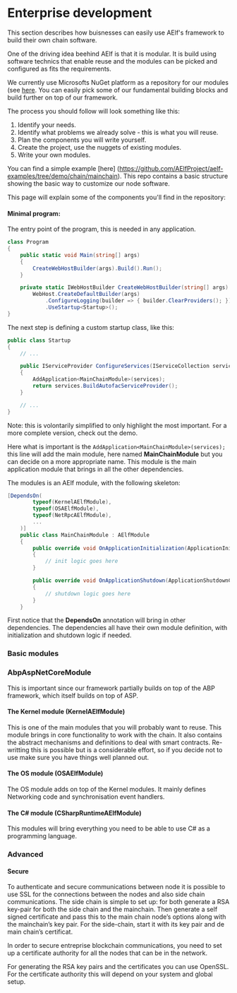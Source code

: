 # Enterprise development

This section describes how buisnesses can easily use AElf's framework to build their own chain software. 

One of the driving idea beehind AElf is that it is modular. It is build using software technics that enable reuse and the modules can be picked and configured as fits the requirements. 

We currently use Microsofts NuGet platform as a repository for our modules (see [here](https://www.nuget.org/packages?q=aelf). You can easily pick some of our fundamental building blocks and build further on top of our framework. 

The process you should follow will look something like this:
1. Identify your needs.
2. Identify what problems we already solve - this is what you will reuse.
3. Plan the components you will write yourself.
4. Create the project, use the nuggets of existing modules.
5. Write your own modules.


You can find a simple example [here]
(https://github.com/AElfProject/aelf-examples/tree/demo/chain/mainchain). This repo contains a basic structure showing the basic way to customize our node software.

This page will explain some of the components you'll find in the repository:

#### Minimal program:

The entry point of the program, this is needed in any application.

```csharp
class Program
{
    public static void Main(string[] args)
    {
        CreateWebHostBuilder(args).Build().Run();
    }

    private static IWebHostBuilder CreateWebHostBuilder(string[] args) =>
        WebHost.CreateDefaultBuilder(args)
            .ConfigureLogging(builder => { builder.ClearProviders(); })
            .UseStartup<Startup>();
}

```
The next step is defining a custom startup class, like this:

```csharp
public class Startup
{
    // ...

    public IServiceProvider ConfigureServices(IServiceCollection services)
    {
        AddApplication<MainChainModule>(services);
        return services.BuildAutofacServiceProvider();
    }

    // ...
}
```

Note: this is volontarily simplified to only highlight the most important. For a more complete version, check out the demo.

Here what is important is the ```AddApplication<MainChainModule>(services);``` this line will add the main module, here named **MainChainModule** but you can decide on a more appropriate name. This module is the main application module that brings in all the other dependencies.

The modules is an AElf module, with the following skeleton:

```csharp
[DependsOn(
        typeof(KernelAElfModule),
        typeof(OSAElfModule),
        typeof(NetRpcAElfModule),
        ...
    )]
    public class MainChainModule : AElfModule
    {
        public override void OnApplicationInitialization(ApplicationInitializationContext context)
        {
            // init logic goes here
        }

        public override void OnApplicationShutdown(ApplicationShutdownContext context)
        {
            // shutdown logic goes here
        }
    }
```

First notice that the **DependsOn** annotation will bring in other dependencies. The dependencies all have their own module definition, with initialization and shutdown logic if needed.

### Basic modules

### AbpAspNetCoreModule

This is important since our framework partially builds on top of the ABP framework, which itself builds on top of ASP.

#### The Kernel module (KernelAElfModule)

This is one of the main modules that you will probably want to reuse. This module brings in core functionality to work with the chain. It also contains the abstract mechanisms and definitions to deal with smart contracts. Re-writting this is possible but is a considerable effort, so if you decide not to use make sure you have things well planned out.

#### The OS module (OSAElfModule)

The OS module adds on top of the Kernel modules. It mainly defines Networking code and synchronisation event handlers.

#### The C# module (CSharpRuntimeAElfModule)

This modules will bring everything you need to be able to use C# as a programming language.

### Advanced

#### Secure

To authenticate and secure communications between node it is possible to use SSL for the connections between the nodes and also side chain communications. The side chain is simple to set up: for both generate a RSA key-pair for both the side chain and the mainchain. Then generate a self signed certificate and pass this to the main chain node’s options along with the mainchain’s key pair. For the side-chain, start it with its key pair and de main chain’s certificat. 

In order to secure entreprise blockchain communications, you need to set up a certificate authority for all the nodes that can be in the network.

For generating the RSA key pairs and the certificates you can use OpenSSL. For the certificate authority this will depend on your system and global setup.
